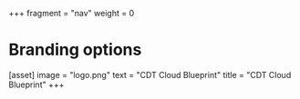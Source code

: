 +++
fragment = "nav"
weight = 0

# Branding options
[asset]
  image = "logo.png"
  text = "CDT Cloud Blueprint"
  title = "CDT Cloud Blueprint"
+++
